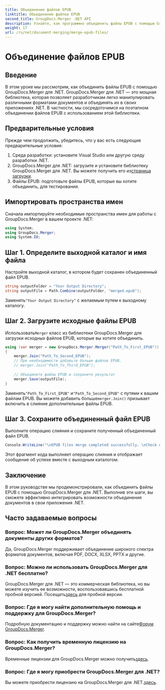 ```yaml
---
title: Объединение файлов EPUB
linktitle: Объединение файлов EPUB
second_title: GroupDocs.Merger .NET API
description: Узнайте, как программно объединить файлы EPUB с помощью GroupDocs.Merger для .NET. Следуйте нашему пошаговому руководству.
weight: 17
url: /ru/net/document-merging/merge-epub-files/
---
```


# Объединение файлов EPUB

## Введение
В этом уроке мы рассмотрим, как объединить файлы EPUB с помощью GroupDocs.Merger для .NET. GroupDocs.Merger для .NET — это мощная библиотека, которая позволяет разработчикам легко манипулировать различными форматами документов и объединять их в своих приложениях .NET. В частности, мы сосредоточимся на поэтапном объединении файлов EPUB с использованием этой библиотеки.
## Предварительные условия
Прежде чем продолжить, убедитесь, что у вас есть следующие предварительные условия:
1. Среда разработки: установите Visual Studio или другую среду разработки .NET.
2.  GroupDocs.Merger для .NET: загрузите и установите библиотеку GroupDocs.Merger для .NET. Вы можете получить его из[страница загрузки](https://releases.groupdocs.com/merger/net/).
3. Файлы EPUB: подготовьте файлы EPUB, которые вы хотите объединить, для тестирования.

## Импортировать пространства имен
Сначала импортируйте необходимые пространства имен для работы с GroupDocs.Merger в вашем проекте .NET:
```csharp
using System; 
using GroupDocs.Merger;
using System.IO;
```
## Шаг 1. Определите выходной каталог и имя файла
Настройте выходной каталог, в котором будет сохранен объединенный файл EPUB.
```csharp
string outputFolder = "Your Output Directory";
string outputFile = Path.Combine(outputFolder, "merged.epub");
```
 Заменять`"Your Output Directory"` с желаемым путем к выходному каталогу.
## Шаг 2. Загрузите исходные файлы EPUB
 Использовать`Merger` класс из библиотеки GroupDocs.Merger для загрузки исходных файлов EPUB, которые вы хотите объединить.
```csharp
using (var merger = new GroupDocs.Merger.Merger("Path_To_First_EPUB"))
{
    merger.Join("Path_To_Second_EPUB");
    // При необходимости добавьте больше файлов EPUB.
    // merger.Join("Path_To_Third_EPUB");
    
    // Объедините файлы EPUB и сохраните результат
    merger.Save(outputFile);
}
```
 Заменять`"Path_To_First_EPUB"` и`"Path_To_Second_EPUB"` с путями к вашим файлам EPUB. Вы можете добавить больше`merger.Join()` призывает включить в слияние дополнительные файлы EPUB.
## Шаг 3. Сохраните объединенный файл EPUB
Выполните операцию слияния и сохраните полученный объединенный файл EPUB.
```csharp
Console.WriteLine("\nEPUB files merge completed successfully. \nCheck output in {0}", outputFolder);
```
Этот фрагмент кода выполняет операцию слияния и отображает сообщение об успехе вместе с выходным каталогом.

## Заключение
В этом руководстве мы продемонстрировали, как объединить файлы EPUB с помощью GroupDocs.Merger для .NET. Выполнив эти шаги, вы сможете эффективно интегрировать возможности объединения документов в свои приложения .NET.

## Часто задаваемые вопросы
### Вопрос: Может ли GroupDocs.Merger объединять документы других форматов?
Да, GroupDocs.Merger поддерживает объединение широкого спектра форматов документов, включая PDF, DOCX, XLSX, PPTX и другие.
### Вопрос: Можно ли использовать GroupDocs.Merger для .NET бесплатно?
 GroupDocs.Merger для .NET — это коммерческая библиотека, но вы можете изучить ее возможности, воспользовавшись бесплатной пробной версией. Посещать[здесь](https://releases.groupdocs.com/) для пробной версии.
### Вопрос: Где я могу найти дополнительную помощь и поддержку для GroupDocs.Merger?
 Подробную документацию и поддержку можно найти на сайте[Форум GroupDocs.Merger](https://forum.groupdocs.com/c/merger/32).
### Вопрос: Как получить временную лицензию на GroupDocs.Merger?
 Временные лицензии для GroupDocs.Merger можно получить[здесь](https://purchase.groupdocs.com/temporary-license/).
### Вопрос: Где я могу приобрести GroupDocs.Merger для .NET?
 Вы можете приобрести лицензию на GroupDocs.Merger для .NET.[здесь](https://purchase.groupdocs.com/buy).